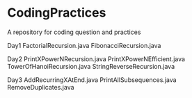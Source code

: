 # CodingPractices
A repository for coding question and practices

Day1
FactorialRecursion.java
FibonacciRecursion.java

Day2
PrintXPowerNRecursion.java
PrintXPowerNEfficient.java
TowerOfHanoiRecursion.java
StringReverseRecursion.java

Day3
AddRecurringXAtEnd.java
PrintAllSubsequences.java
RemoveDuplicates.java